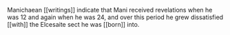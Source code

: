 Manichaean [[writings]] indicate that Mani received revelations when he was 12 and again when he was 24, and over this period he grew dissatisfied [[with]] the Elcesaite sect he was [[born]] into.

